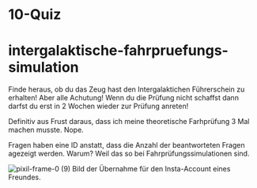 # 10-Quiz

# intergalaktische-fahrpruefungs-simulation
Finde heraus, ob du das Zeug hast den Intergalaktichen Führerschein zu erhalten! Aber alle Achutung! Wenn du die Prüfung nicht schaffst dann darfst du erst in 2 Wochen wieder zur Prüfung anreten!

Definitiv aus Frust daraus, dass ich meine theoretische Farhprüfung 3 Mal machen musste. Nope.

Fragen haben eine ID anstatt, dass die Anzahl der beantworteten Fragen agezeigt werden. Warum? Weil das so bei Fahrprüfungssimulationen sind.

![pixil-frame-0 (9)](https://github.com/wiverite/intergalaktische-fahrpruefungs-simulation/assets/100851021/cdb3550d-057f-43cb-adf5-4abbb423716d)
Bild der Übernahme für den Insta-Account eines Freundes.

